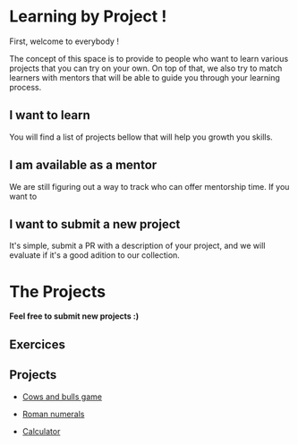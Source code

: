 # Learning by Project !

First, welcome to everybody !

The concept of this space is to provide to people who want to learn various projects that you can try on your own. On top of that, we also try to match learners with mentors that will be able to guide you through your learning process.


## I want to learn
You will find a list of projects bellow that will help you growth you skills.


## I am available as a mentor
We are still figuring out a way to track who can offer mentorship time. If you want to 


## I want to submit a new project
It's simple, submit a PR with a description of your project, and we will evaluate if it's a good adition to our collection.



# The Projects

**Feel free to submit new projects :)**


## Exercices


## Projects


- [Cows and bulls game](projects/cows-and-bulls/cows-and-bulls.md)

- [Roman numerals](projects/roman-numerals/readme.md)

- [Calculator](projects/calculator/readme.md)